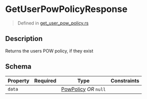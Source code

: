 # GetUserPowPolicyResponse
> Defined in [get_user_pow_policy.rs](../../../../../interface/src/interface/routes/foreign/get_user_pow_policy.rs)

## Description
Returns the users POW policy, if they exist

## Schema

| Property | Required | Type | Constraints |
| --- | --- | --- | --- |
| `data` |     | [PowPolicy](../../../pow/PowPolicy.md) *OR* `null` |     | 


